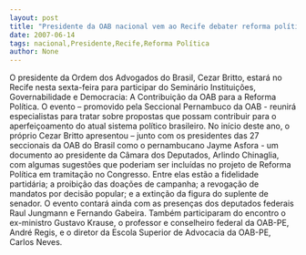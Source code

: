 ```yaml
---
layout: post
title: "Presidente da OAB nacional vem ao Recife debater reforma política amanhã"
date: 2007-06-14
tags: nacional,Presidente,Recife,Reforma Política
author: None
---
```

O presidente da Ordem dos Advogados do Brasil, Cezar Britto, estar&aacute; no Recife nesta sexta-feira para participar do Semin&aacute;rio Institui&ccedil;&otilde;es, Governabilidade e Democracia: A Contribui&ccedil;&atilde;o da OAB para a Reforma Pol&iacute;tica. O evento &ndash; promovido pela Seccional Pernambuco da OAB - reunir&aacute; especialistas para tratar sobre propostas que possam contribuir para o aperfei&ccedil;oamento do atual sistema pol&iacute;tico brasileiro. 
No in&iacute;cio deste ano, o pr&oacute;prio Cezar Britto apresentou &ndash; junto com os presidentes das 27 seccionais da OAB do Brasil como o pernambucano Jayme Asfora - um documento ao presidente da C&acirc;mara dos Deputados, Arlindo Chinaglia, com algumas sugest&otilde;es que poderiam ser inclu&iacute;das no projeto de Reforma Pol&iacute;tica em tramita&ccedil;&atilde;o no Congresso. 
Entre elas est&atilde;o a fidelidade partid&aacute;ria; a proibi&ccedil;&atilde;o das doa&ccedil;&otilde;es de campanha; a revoga&ccedil;&atilde;o de mandatos por decis&atilde;o popular; e a extin&ccedil;&atilde;o da figura do suplente de senador. 
O evento contar&aacute; ainda com as presen&ccedil;as dos deputados federais Raul Jungmann e Fernando Gabeira. Tamb&eacute;m participaram do encontro o ex-ministro Gustavo Krause, o professor e conselheiro federal da OAB-PE, Andr&eacute; Regis, e o diretor da Escola Superior de Advocacia da OAB-PE, Carlos Neves.  